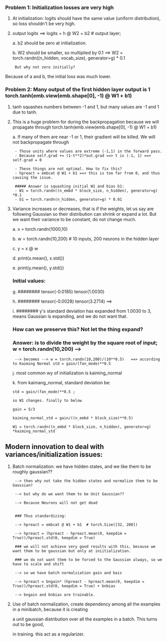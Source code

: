 ### Problem 1: Initialization losses are very high

1. At initialization: logits should have the same value (uniform distribution), so loss shouldn't be very high.

2. output logits ==> logits = h @ W2 + b2 # output layer;

    a. b2 should be zero at initialization.
	
    b. W2 should be smaller, so multiplied by 0.1 ==> W2 = torch.randn((n_hidden, vocab_size), generator=g) * 0.1
	
        But why not zero initially?

Because of a and b, the initial loss was much lower.

### Problem 2: Many output of the first hidden layer output is 1 torch.tanh(emb.view(emb.shape[0], -1) @ W1 + b1)

1. tanh squashes numbers between -1 and 1, but many values are -1 and 1 due to tanh.

2. This is a huge problem for during the backpropagation because we will propagate through torch.tanh(emb.view(emb.shape[0], -1) @ W1 + b1)

    a. If many of them are near -1 or 1, their gradient will be killed. We will not backpropagate through
	
        - Those units where values are extreme (-1,1) in the forward pass.
        - Because self.grad += (1-t**2)*out.grad ==> t is (-1, 1) ==> self.grad = 0
        
        - These things are not optimal. How to fix this?
        - hpreact = embcat @ W1 + b1 ==> this is too far from 0, and thus causing the issue.
        
        ##### Answer is squashing initial W1 and bias b1:
        - W1 = torch.randn((n_embd * block_size, n_hidden), generator=g) *0.1
        - b1 = torch.randn(n_hidden, generator=g) * 0.01
        
3. Variance increases or decreases, that is if the weights, let us say are following Gaussian
   so their distribution can shrink or expand a lot. 
   But we want their variance to be constant, do not change much.

    a. x = torch.randn(1000,10)
	
    b. w = torch.randn(10,200) # 10 inputs, 200 neurons in the hidden layer
	
    c. y = x @ w
	
    d. print(x.mean(), x.std())
	
    e. print(y.mean(), y.std())

    ### Initial values:

    g. ######## tensor(-0.0185) tensor(1.0030)
	
    h. ######## tensor(-0.0028) tensor(3.2714) ==>
	
    i. ######## y's standard deviation has expanded from 1.0030 to 3, means Gaussian is expanding, and we do not want that.

    ### How can we preserve this? Not let the thing expand?
    ### Answer: is to divide the weight by the square root of input; w = torch.randn(10,200) --> 
	    --> becomes --> w = torch.randn(10,200)/(10**0.5)	==> according to Kaiming Normal std = gain/(fan_mode)**0.5
	
	j. most common wy of initialization is kaiming_normal
	
	k. from kaimang_normal, standard deviation be:
	
	   std = gain/(fan_mode)**0.5 ; 
	   
	   so W1 changes. finally to below
	   
	   gain = 5/3
	   
	   kaiming_normal_std = gain/((n_embd * block_size)**0.5)
	   
	   W1 = torch.randn((n_embd * block_size, n_hidden), generator=g) *kaiming_normal_std
	   
## Modern innovation to deal with variances/initialization issues:

1. Batch normalization: we have hidden states, and we like them to be roughly gaussian??
	
		--> then why not take the hidden states and normalize them to be Gaussian?
		
		--> but why do we want them to be Unit Gaussian?? 
		
		--> Because Neurons will not get dead
		
	
		### Thus standardizing:
		
		--> hpreact = embcat @ W1 + b1  # torch.Size([32, 200])
    
		--> hpreact = (hpreact - hpreact.mean(0, keepdim = True))/hpreact.std(0, keepdim = True)
		
		### we will not achieve very good results with this, because we want them to be gaussian but only at iniitialization. 
		
		### we do not want them to be forced to the Gaussian always, so we have to scale and shift
		
		--> so we have batch normalziation gain and bais
		
		--> hpreact = bngain* (hpreact - hpreact.mean(0, keepdim = True))/hpreact.std(0, keepdim = True) + bnbias
		
		--> bngain and bnbias are trainable. 
		
		
2. Use of batch normalization, create dependency among all the examples in a minibatch, because it is creating

   a unit gaussian distribution over all the examples in a batch. This turns out to be good, 
   
   in training. this act as a regularizer. 
		
		
	
	

		

